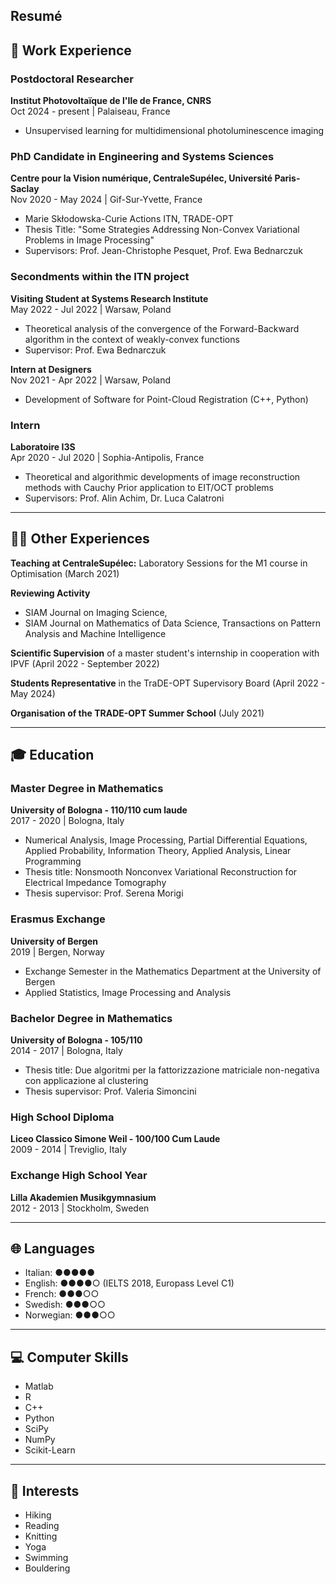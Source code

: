 ## Resumé




## 💼 Work Experience

### Postdoctoral Researcher
  **Institut Photovoltaïque de l'Ile de France, CNRS**  
  Oct 2024 - present | Palaiseau, France
  * Unsupervised learning for multidimensional photoluminescence imaging

### PhD Candidate in Engineering and Systems Sciences
  **Centre pour la Vision numérique, CentraleSupélec, Université Paris-Saclay**  
  Nov 2020 - May 2024 | Gif-Sur-Yvette, France
  * Marie Skłodowska-Curie Actions ITN, TRADE-OPT
  * Thesis Title: "Some Strategies Addressing Non-Convex Variational Problems in Image Processing"
  * Supervisors: Prof. Jean-Christophe Pesquet, Prof. Ewa Bednarczuk

### Secondments within the ITN project

**Visiting Student at Systems Research Institute**  
  May 2022 - Jul 2022 | Warsaw, Poland
  * Theoretical analysis of the convergence of the Forward-Backward algorithm in the context of weakly-convex functions
  * Supervisor: Prof. Ewa Bednarczuk

**Intern at Designers**  
Nov 2021 - Apr 2022 | Warsaw, Poland
* Development of Software for Point-Cloud Registration (C++, Python)

### Intern
**Laboratoire I3S**  
Apr 2020 - Jul 2020 | Sophia-Antipolis, France
* Theoretical and algorithmic developments of image reconstruction methods with Cauchy Prior application to EIT/OCT problems
* Supervisors: Prof. Alin Achim, Dr. Luca Calatroni

----------------------

## 👨‍🏫 Other Experiences

**Teaching at CentraleSupélec:** Laboratory Sessions for the M1 course in Optimisation (March 2021)

**Reviewing Activity**
* SIAM Journal on Imaging Science, 
* SIAM Journal on Mathematics of Data Science, Transactions on Pattern Analysis and Machine Intelligence

**Scientific Supervision** of a master student's internship in cooperation with IPVF (April 2022 - September 2022)

**Students Representative** in the TraDE-OPT Supervisory Board  (April 2022 - May 2024)

**Organisation of the TRADE-OPT Summer School** (July 2021)


------------------- 

## 🎓 Education

### Master Degree in Mathematics
**University of Bologna - 110/110 cum laude**  
2017 - 2020 | Bologna, Italy
* Numerical Analysis, Image Processing, Partial Differential Equations, Applied Probability, Information Theory, Applied Analysis, Linear Programming
* Thesis title: Nonsmooth Nonconvex Variational Reconstruction for Electrical Impedance Tomography
* Thesis supervisor: Prof. Serena Morigi

### Erasmus Exchange
**University of Bergen**  
2019 | Bergen, Norway
* Exchange Semester in the Mathematics Department at the University of Bergen
* Applied Statistics, Image Processing and Analysis

### Bachelor Degree in Mathematics
**University of Bologna - 105/110**  
2014 - 2017 | Bologna, Italy
* Thesis title: Due algoritmi per la fattorizzazione matriciale non-negativa con applicazione al clustering
* Thesis supervisor: Prof. Valeria Simoncini

### High School Diploma
**Liceo Classico Simone Weil - 100/100 Cum Laude**  
2009 - 2014 | Treviglio, Italy

### Exchange High School Year
**Lilla Akademien Musikgymnasium**  
2012 - 2013 | Stockholm, Sweden

---------------------------------

## 🌐 Languages

* Italian: ●●●●●
* English: ●●●●○ (IELTS 2018, Europass Level C1)
* French: ●●●○○
* Swedish: ●●●○○
* Norwegian: ●●●○○

---------------------------------

## 💻 Computer Skills

* Matlab
* R
* C++
* Python
* SciPy
* NumPy
* Scikit-Learn

----------------------------

## 🎯 Interests

* Hiking
* Reading
* Knitting
* Yoga
* Swimming
* Bouldering
